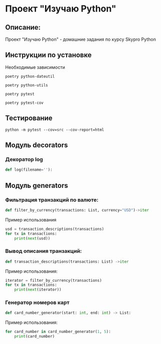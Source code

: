 # Проект "Изучаю Python"

## Описание:

Проект "Изучаю Python" - домашние задания по курсу Skypro Python

## Инструкции по установке

Необходимые зависимости

```poetry python-dateutil```

```poetry python-utils```

```poetry pytest```

```poetry pytest-cov```

## Тестирование
```python -m pytest --cov=src --cov-report=html```

## Модуль decorators
### Декоратор log 
```python
def log(filename=''):
```

## Модуль generators

### Фильтрация транзакций по валюте:

```python 
def filter_by_currency(transactions: List, currency="USD")->iter
```
Пример использования
```python
usd = transaction_descriptions(transactions)
for tx in transactions:
    print(next(usd))
```

### Вывод описания транзакций:

```python 
def transaction_descriptions(transactions: List) ->iter
```

Пример использования:
```python
iterator = filter_by_currency(transactions)
for tx in transactions:
    print(next(iterator))
```

### Генератор номеров карт
```python
def card_number_generator(start: int, end: int) -> List:
```

Пример использования:
```python
for card_number in card_number_generator(1, 5):
    print(card_number)
```
